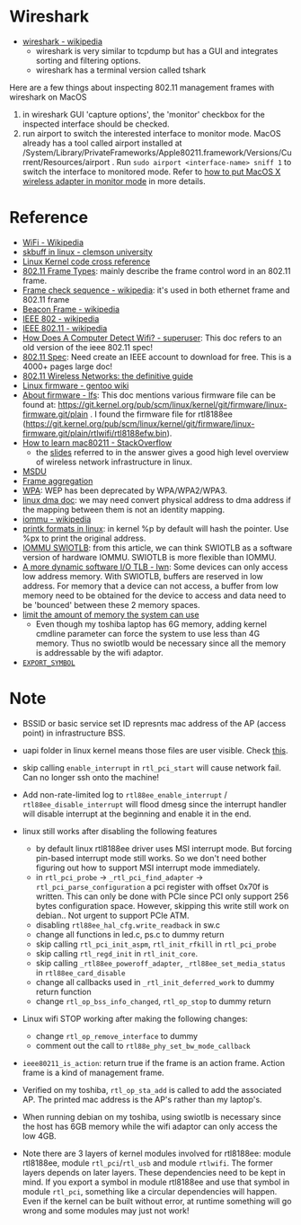 # Wireshark
- [wireshark - wikipedia](https://en.wikipedia.org/wiki/Wireshark)
  - wireshark is very similar to tcpdump but has a GUI and integrates sorting and filtering options.
  - wireshark has a terminal version called tshark

Here are a few things about inspecting 802.11 management frames with wireshark on MacOS
1. in wireshark GUI 'capture options', the 'monitor' checkbox for the inspected interface should be checked.
2. run airport to switch the interested interface to monitor mode. MacOS already has a tool called airport installed at /System/Library/PrivateFrameworks/Apple80211.framework/Versions/Current/Resources/airport . Run `sudo airport <interface-name> sniff 1` to switch the interface to monitored mode. Refer to [how to put MacOS X wireless adapter in monitor mode](https://unix.stackexchange.com/questions/48671/how-to-put-mac-os-x-wireless-adapter-in-monitor-mode) in more details.

# Reference
- [WiFi - Wikipedia](https://en.wikipedia.org/wiki/Wi-Fi)
- [skbuff in linux - clemson university](https://people.computing.clemson.edu/~westall/853/notes/skbuff.pdf)
- [Linux Kernel code cross reference](https://elixir.bootlin.com/linux/latest/source)
- [802.11 Frame Types](https://en.wikipedia.org/wiki/802.11_Frame_Types): mainly describe the frame control word in an 802.11 frame.
- [Frame check sequence - wikipedia](https://en.wikipedia.org/wiki/Frame_check_sequence): it's used in both ethernet frame and 802.11 frame
- [Beacon Frame - wikipedia](https://en.wikipedia.org/wiki/Beacon_frame)
- [IEEE 802 - wikipedia](https://en.wikipedia.org/wiki/IEEE_802)
- [IEEE 802.11 - wikipedia](https://en.wikipedia.org/wiki/IEEE_802.11)
- [How Does A Computer Detect Wifi? - superuser](https://superuser.com/questions/1470252/how-does-a-computer-detect-wifi): This doc refers to an old version of the ieee 802.11 spec!
- [802.11 Spec](https://ieeexplore.ieee.org/document/9363693): Need create an IEEE account to download for free. This is a 4000+ pages large doc!
- [802.11 Wireless Networks: the definitive guide](https://paginas.fe.up.pt/~ee05005/tese/arquivos/ieee80211.pdf)
- [Linux firmware - gentoo wiki](https://wiki.gentoo.org/wiki/Linux_firmware)
- [About firmware - lfs](https://www.linuxfromscratch.org/blfs/view/svn/postlfs/firmware.html): This doc mentions various firmware file can be found at: https://git.kernel.org/pub/scm/linux/kernel/git/firmware/linux-firmware.git/plain . I found the firmware file for rtl8188ee (https://git.kernel.org/pub/scm/linux/kernel/git/firmware/linux-firmware.git/plain/rtlwifi/rtl8188efw.bin).
- [How to learn mac80211 - StackOverflow](https://stackoverflow.com/questions/7157181/how-to-learn-the-structure-of-linux-wireless-drivers-mac80211)
  - the [slides](https://wireless.wiki.kernel.org/_media/en/developers/documentation/mac80211.pdf) referred to in the answer gives a good high level overview of wireless network infrastructure in linux.
- [MSDU](https://en.wikipedia.org/wiki/MAC_service_data_unit)
- [Frame aggregation](https://en.wikipedia.org/wiki/Frame_aggregation)
- [WPA](https://en.wikipedia.org/wiki/Wi-Fi_Protected_Access): WEP has been deprecated by WPA/WPA2/WPA3.
- [linux dma doc](https://www.kernel.org/doc/Documentation/DMA-API-HOWTO.txt): we may need convert physical address to dma address if the mapping between them is not an identity mapping.
- [iommu - wikipedia](https://en.wikipedia.org/wiki/Input%E2%80%93output_memory_management_unit)
- [printk formats in linux](https://www.kernel.org/doc/Documentation/printk-formats.txt): in kernel %p by default will hash the pointer. Use %px to print the original address.
- [IOMMU SWIOTLB](https://wiki.gentoo.org/wiki/IOMMU_SWIOTLB): from this article, we can think SWIOTLB as a software version of hardware IOMMU. SWIOTLB is more flexible than IOMMU.
- [A more dynamic software I/O TLB - lwn](https://lwn.net/Articles/940973/): Some devices can only access low address memory. With SWIOTLB, buffers are reserved in low address. For memory that a device can not access, a buffer from low memory need to be obtained for the device to access and data need to be 'bounced' between these 2 memory spaces.
- [limit the amount of memory the system can use](https://stackoverflow.com/questions/13484016/setting-limit-to-total-physical-memory-available-in-linux) 
  - Even though my toshiba laptop has 6G memory, adding kernel cmdline parameter
    can force the system to use less than 4G memory. Thus no swiotlb would be
    necessary since all the memory is addressable by the wifi adaptor.
- [`EXPORT_SYMBOL`](https://lkw.readthedocs.io/en/latest/doc/04_exporting_symbols.html)

# Note

- BSSID or basic service set ID represnts mac address of the AP (access point) in infrastructure BSS.

- uapi folder in linux kernel means those files are user visible. Check [this](https://stackoverflow.com/questions/18858190/whats-in-include-uapi-of-kernel-source-project).

- skip calling `enable_interrupt` in `rtl_pci_start` will cause network fail. Can no longer ssh onto the machine!

- Add non-rate-limited log to `rtl88ee_enable_interrupt` / `rtl88ee_disable_interrupt` will flood dmesg since the interrupt handler will disable interrupt at the beginning and enable it in the end.

- linux still works after disabling the following features
  - by default linux rtl8188ee driver uses MSI interrupt mode. But forcing pin-based interrupt mode still works. So we don't need bother figuring out how to support MSI interrupt mode immediately.
  - in `rtl_pci_probe` -> `_rtl_pci_find_adapter` -> `rtl_pci_parse_configuration` a pci register with offset 0x70f is written. This can only be done with PCIe since PCI only support 256 bytes configuration space. However, skipping this write still work on debian.. Not urgent to support PCIe ATM.
  - disabling `rtl88ee_hal_cfg.write_readback` in sw.c
  - change all functions in led.c, ps.c to dummy return
  - skip calling `rtl_pci_init_aspm`, `rtl_init_rfkill` in `rtl_pci_probe`
  - skip calling `rtl_regd_init` in `rtl_init_core`.
  - skip calling `_rtl88ee_poweroff_adapter`, `_rtl88ee_set_media_status` in `rtl88ee_card_disable`
  - change all callbacks used in `_rtl_init_deferred_work` to dummy return function
  - change `rtl_op_bss_info_changed`, `rtl_op_stop` to dummy return

- Linux wifi STOP working after making the following changes:
  - change `rtl_op_remove_interface` to dummy
  - comment out the call to `rtl88e_phy_set_bw_mode_callback`

- `ieee80211_is_action`: return true if the frame is an action frame. Action frame
   is a kind of management frame.

- Verified on my toshiba, `rtl_op_sta_add` is called to add the associated AP. The printed mac address is the AP's rather than my laptop's.

- When running debian on my toshiba, using swiotlb is necessary since the host has 6GB memory while the wifi adaptor can only access the low 4GB.

- Note there are 3 layers of kernel modules involved for rtl8188ee: module rtl8188ee, module `rtl_pci`/`rtl_usb` and module `rtlwifi`. The former layers depends on later layers. These dependencies need to be kept in mind. If you export a symbol in module rtl8188ee and use that symbol in module `rtl_pci`, something like a circular dependencies will happen. Even if the kernel can be built without error, at runtime something will go wrong and some modules may just not work!


